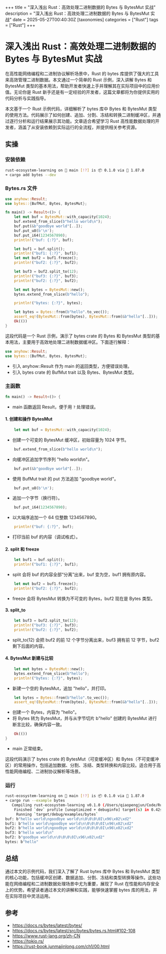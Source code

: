 +++
title = "深入浅出 Rust：高效处理二进制数据的 Bytes 与 BytesMut 实战"
description = "深入浅出 Rust：高效处理二进制数据的 Bytes 与 BytesMut 实战"
date = 2025-05-27T00:40:30Z
[taxonomies]
categories = ["Rust"]
tags = ["Rust"]
+++

<!-- more -->

# 深入浅出 Rust：高效处理二进制数据的 Bytes 与 BytesMut 实战

在高性能网络编程和二进制协议解析场景中，Rust 的 bytes 库提供了强大的工具来高效管理二进制数据。本文通过一个简单的 Rust 示例，深入讲解 Bytes 和 BytesMut 类型的基本用法，帮助开发者快速上手并理解其在实际项目中的应用价值。无论你是 Rust 新手还是有一定经验的开发者，这篇文章都将为你提供实用的代码分析与实践指导。

本文基于一个 Rust 示例代码，详细解析了 bytes 库中 Bytes 和 BytesMut 类型的使用方法。代码展示了如何创建、追加、分割、冻结和转换二进制缓冲区，并通过逐行分析和运行结果展示其功能。文章适合希望学习 Rust 高性能数据处理的开发者，涵盖了从安装依赖到实际运行的全流程，并提供相关参考资源。

## 实操

### 安装依赖

```bash
rust-ecosystem-learning on  main [!?] is 📦 0.1.0 via 🦀 1.87.0 
➜ cargo add bytes --dev
```

### Bytes.rs 文件

```rust
use anyhow::Result;
use bytes::{BufMut, Bytes, BytesMut};

fn main() -> Result<()> {
    let mut buf = BytesMut::with_capacity(1024);
    buf.extend_from_slice(b"hello world\n");
    buf.put(&b"goodbye world"[..]);
    buf.put_u8(b'\n');
    buf.put_i64(1234567890);
    println!("buf: {:?}", buf);

    let buf1 = buf.split();
    println!("buf1: {:?}", buf1);
    let mut buf2 = buf1.freeze();
    println!("buf2: {:?}", buf2);

    let buf3 = buf2.split_to(12);
    println!("buf3: {:?}", buf3);
    println!("buf2: {:?}", buf2);

    let mut bytes = BytesMut::new();
    bytes.extend_from_slice(b"hello");

    println!("bytes: {:?}", bytes);

    let bytes = Bytes::from(b"hello".to_vec());
    assert_eq!(BytesMut::from(bytes), BytesMut::from(&b"hello"[..]));
    Ok(())
}

```

这段代码是一个 Rust 示例，演示了 bytes crate 的 Bytes 和 BytesMut 类型的基本用法，主要用于高效地处理二进制数据缓冲区。下面逐行解释：

```rust
use anyhow::Result;
use bytes::{BufMut, Bytes, BytesMut};
```

- 引入 anyhow::Result 作为 main 的返回类型，方便错误处理。
- 引入 bytes crate 的 BufMut trait 以及 Bytes、BytesMut 类型。

### 主函数

```rust
fn main() -> Result<()> {
```

- main 函数返回 Result，便于用 `?` 处理错误。

#### 1. 创建和操作 BytesMut

```rust
    let mut buf = BytesMut::with_capacity(1024);
```

- 创建一个可变的 BytesMut 缓冲区，初始容量为 1024 字节。

```rust
    buf.extend_from_slice(b"hello world\n");
```

- 向缓冲区追加字节序列 "hello world\n"。

```rust
    buf.put(&b"goodbye world"[..]);
```

- 使用 BufMut trait 的 put 方法追加 "goodbye world"。

```rust
    buf.put_u8(b'\n');
```

- 追加一个字节（换行符）。

```rust
    buf.put_i64(1234567890);
```

- 以大端序追加一个 64 位整数 1234567890。

```rust
    println!("buf: {:?}", buf);
```

- 打印当前 buf 的内容（调试格式）。

#### 2. split 和 freeze

```rust
    let buf1 = buf.split();
    println!("buf1: {:?}", buf1);
```

- split 会将 buf 的内容全部“分离”出来，buf 变为空，buf1 拥有原内容。

```rust
    let mut buf2 = buf1.freeze();
    println!("buf2: {:?}", buf2);
```

- freeze 会将 BytesMut 转换为不可变的 Bytes，buf2 现在是 Bytes 类型。

#### 3. split_to

```rust
    let buf3 = buf2.split_to(12);
    println!("buf3: {:?}", buf3);
    println!("buf2: {:?}", buf2);
```

- split_to(12) 会把 buf2 的前 12 个字节分离出来，buf3 拥有前 12 字节，buf2 剩下后面的内容。

#### 4. BytesMut 新建与比较

```rust
    let mut bytes = BytesMut::new();
    bytes.extend_from_slice(b"hello");
    println!("bytes: {:?}", bytes);
```

- 新建一个空的 BytesMut，追加 "hello"，并打印。

```rust
    let bytes = Bytes::from(b"hello".to_vec());
    assert_eq!(BytesMut::from(bytes), BytesMut::from(&b"hello"[..]));
```

- 创建一个 Bytes，内容为 "hello"。
- 将 Bytes 转为 BytesMut，并与从字节切片 b"hello" 创建的 BytesMut 进行断言比较，确保内容一致。

```rust
    Ok(())
}
```

- main 正常结束。

这段代码演示了 bytes crate 的 BytesMut（可变缓冲区）和 Bytes（不可变缓冲区）的常用操作，包括追加数据、分割、冻结、类型转换和内容比较。适合用于高性能网络编程、二进制协议解析等场景。

### 运行

```bash
rust-ecosystem-learning on  main [!?] is 📦 0.1.0 via 🦀 1.87.0 
➜ cargo run --example bytes
   Compiling rust-ecosystem-learning v0.1.0 (/Users/qiaopengjun/Code/Rust/rust-ecosystem-learning)
    Finished `dev` profile [unoptimized + debuginfo] target(s) in 0.42s
     Running `target/debug/examples/bytes`
buf: b"hello world\ngoodbye world\n\0\0\0\0I\x96\x02\xd2"
buf1: b"hello world\ngoodbye world\n\0\0\0\0I\x96\x02\xd2"
buf2: b"hello world\ngoodbye world\n\0\0\0\0I\x96\x02\xd2"
buf3: b"hello world\n"
buf2: b"goodbye world\n\0\0\0\0I\x96\x02\xd2"
bytes: b"hello"

```

## 总结

通过本文的示例代码，我们深入了解了 Rust bytes 库中 Bytes 和 BytesMut 类型的核心功能，包括缓冲区创建、数据追加、分割、冻结和类型转换等操作。这些功能在网络编程和二进制数据处理场景中尤为重要，展现了 Rust 在性能和内存安全上的优势。希望读者通过本文的讲解和实践，能够快速掌握 bytes 库的用法，并在实际项目中灵活运用。

## 参考

- <https://docs.rs/bytes/latest/bytes/>
- <https://docs.rs/bytes/latest/src/bytes/bytes.rs.html#102-108>
- <https://www.rust-lang.org/zh-CN>
- <https://tokio.rs/>
- <https://rust-book.junmajinlong.com/ch1/00.html>
